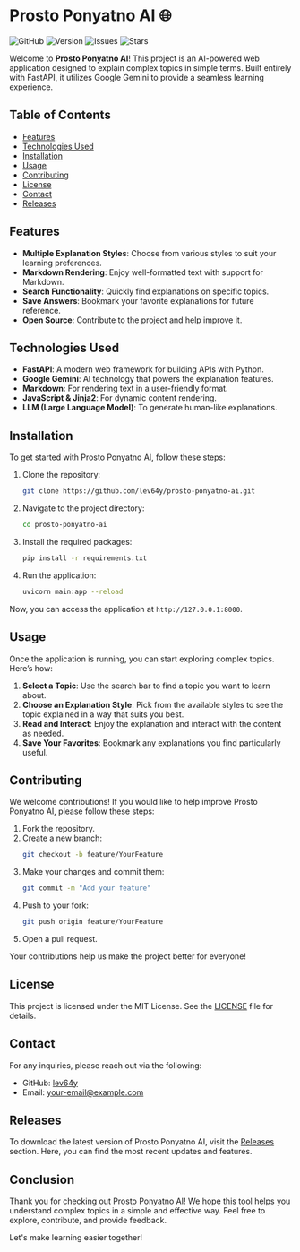 # Prosto Ponyatno AI 🌐

![GitHub](https://img.shields.io/github/license/lev64y/prosto-ponyatno-ai)
![Version](https://img.shields.io/github/v/release/lev64y/prosto-ponyatno-ai)
![Issues](https://img.shields.io/github/issues/lev64y/prosto-ponyatno-ai)
![Stars](https://img.shields.io/github/stars/lev64y/prosto-ponyatno-ai)

Welcome to **Prosto Ponyatno AI**! This project is an AI-powered web application designed to explain complex topics in simple terms. Built entirely with FastAPI, it utilizes Google Gemini to provide a seamless learning experience. 

## Table of Contents

- [Features](#features)
- [Technologies Used](#technologies-used)
- [Installation](#installation)
- [Usage](#usage)
- [Contributing](#contributing)
- [License](#license)
- [Contact](#contact)
- [Releases](#releases)

## Features

- **Multiple Explanation Styles**: Choose from various styles to suit your learning preferences.
- **Markdown Rendering**: Enjoy well-formatted text with support for Markdown.
- **Search Functionality**: Quickly find explanations on specific topics.
- **Save Answers**: Bookmark your favorite explanations for future reference.
- **Open Source**: Contribute to the project and help improve it.

## Technologies Used

- **FastAPI**: A modern web framework for building APIs with Python.
- **Google Gemini**: AI technology that powers the explanation features.
- **Markdown**: For rendering text in a user-friendly format.
- **JavaScript & Jinja2**: For dynamic content rendering.
- **LLM (Large Language Model)**: To generate human-like explanations.

## Installation

To get started with Prosto Ponyatno AI, follow these steps:

1. Clone the repository:
   ```bash
   git clone https://github.com/lev64y/prosto-ponyatno-ai.git
   ```

2. Navigate to the project directory:
   ```bash
   cd prosto-ponyatno-ai
   ```

3. Install the required packages:
   ```bash
   pip install -r requirements.txt
   ```

4. Run the application:
   ```bash
   uvicorn main:app --reload
   ```

Now, you can access the application at `http://127.0.0.1:8000`.

## Usage

Once the application is running, you can start exploring complex topics. Here’s how:

1. **Select a Topic**: Use the search bar to find a topic you want to learn about.
2. **Choose an Explanation Style**: Pick from the available styles to see the topic explained in a way that suits you best.
3. **Read and Interact**: Enjoy the explanation and interact with the content as needed.
4. **Save Your Favorites**: Bookmark any explanations you find particularly useful.

## Contributing

We welcome contributions! If you would like to help improve Prosto Ponyatno AI, please follow these steps:

1. Fork the repository.
2. Create a new branch:
   ```bash
   git checkout -b feature/YourFeature
   ```
3. Make your changes and commit them:
   ```bash
   git commit -m "Add your feature"
   ```
4. Push to your fork:
   ```bash
   git push origin feature/YourFeature
   ```
5. Open a pull request.

Your contributions help us make the project better for everyone!

## License

This project is licensed under the MIT License. See the [LICENSE](LICENSE) file for details.

## Contact

For any inquiries, please reach out via the following:

- GitHub: [lev64y](https://github.com/lev64y)
- Email: your-email@example.com

## Releases

To download the latest version of Prosto Ponyatno AI, visit the [Releases](https://github.com/lev64y/prosto-ponyatno-ai/releases) section. Here, you can find the most recent updates and features.

## Conclusion

Thank you for checking out Prosto Ponyatno AI! We hope this tool helps you understand complex topics in a simple and effective way. Feel free to explore, contribute, and provide feedback.

Let's make learning easier together!